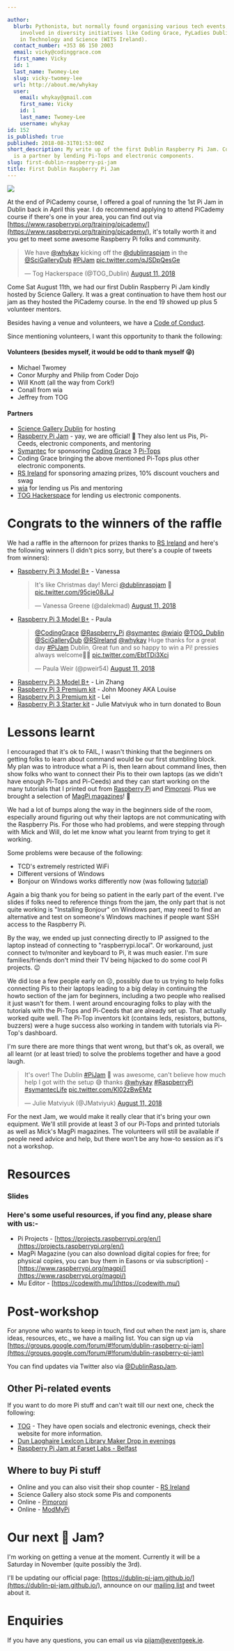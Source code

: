 ```yaml
---

author:
  blurb: Pythonista, but normally found organising various tech events, and now heavily
    involved in diversity initiatives like Coding Grace, PyLadies Dublin, and Women
    in Technology and Science (WITS Ireland).
  contact_number: +353 86 150 2003
  email: vicky@codinggrace.com
  first_name: Vicky
  id: 1
  last_name: Twomey-Lee
  slug: vicky-twomey-lee
  url: http://about.me/whykay
  user:
    email: whykay@gmail.com
    first_name: Vicky
    id: 1
    last_name: Twomey-Lee
    username: whykay
id: 152
is_published: true
published: 2018-08-31T01:53:00Z
short_description: My write up of the first Dublin Raspberry Pi Jam. Coding Grace
  is a partner by lending Pi-Tops and electronic components.
slug: first-dublin-raspberry-pi-jam
title: First Dublin Raspberry Pi Jam
---
```


<img src="https://d2z6c3c3r6k4bx.cloudfront.net/uploads/event/banner/1068336/e1ee33eedaea96f28c22be11df88ecec.jpg" class="img-responsive img-thumbnail">

At the end of PiCademy course, I offered a goal of running the 1st Pi Jam in Dublin back in April this year. I do recommend applying to attend PiCademy course if there's one in your area, you can find out via [https://www.raspberrypi.org/training/picademy/](https://www.raspberrypi.org/training/picademy/), it's totally worth it and you get to meet some awesome Raspberry Pi folks and community.

<blockquote class="twitter-tweet" data-lang="en"><p lang="en" dir="ltr">We have <a href="https://twitter.com/whykay?ref_src=twsrc%5Etfw">@whykay</a> kicking off the <a href="https://twitter.com/dublinraspjam?ref_src=twsrc%5Etfw">@dublinraspjam</a> in the <a href="https://twitter.com/SciGalleryDub?ref_src=twsrc%5Etfw">@SciGalleryDub</a> <a href="https://twitter.com/hashtag/PiJam?src=hash&amp;ref_src=twsrc%5Etfw">#PiJam</a> <a href="https://t.co/qJSDpQesGe">pic.twitter.com/qJSDpQesGe</a></p>&mdash; Tog Hackerspace (@TOG_Dublin) <a href="https://twitter.com/TOG_Dublin/status/1028250726693318656?ref_src=twsrc%5Etfw">August 11, 2018</a></blockquote>


Come Sat August 11th, we had our first Dublin Raspberry Pi Jam kindly hosted by Science Gallery. It was a great continuation to have them host our jam as they hosted the PiCademy course. In the end 19 showed up plus 5 volunteer mentors.

Besides having a venue and volunteers, we have a [Code of Conduct](https://dublin-pi-jam.github.io/). 

Since mentioning volunteers, I want this opportunity to thank the following:

#### Volunteers (besides myself, it would be odd to thank myself 😜)
* Michael Twomey
* Conor Murphy and Philip from Coder Dojo
* Will Knott (all the way from Cork!)
* Conall from wia
* Jeffrey from TOG

#### Partners
* [Science Gallery Dublin](https://dublin.sciencegallery.com/) for hosting
* [Raspberry Pi Jam](https://www.raspberrypi.org/jam/) - yay, we are official! 🙌 They also lent us Pis, Pi-Ceeds, electronic components, and mentoring
* [Symantec](https://www.symantec.com/) for sponsoring [Coding Grace](https://codinggrace.com) 3 [Pi-Tops](https://pi-top.com/products/pi-top/)
* Coding Grace bringing the above mentioned Pi-Tops plus other electronic components.
* [RS Ireland](https://ie.rs-online.com/web/) for sponsoring amazing prizes, 10% discount vouchers and swag
* [wia](https://wia.io) for lending us Pis and mentoring
* [TOG Hackerspace](https://tog.ie) for lending us electronic components.

# Congrats to the winners of the raffle
We had a raffle in the afternoon for prizes thanks to [RS Ireland](https://ie.rs-online.com/web/) and here's the following winners (I didn't pics sorry, but there's a couple of tweets from winners):

* [Raspberry Pi 3 Model B+](https://ie.rs-online.com/web/p/processor-microcontroller-development-kits/1373331/) - Vanessa
  <blockquote class="twitter-tweet" data-lang="en"><p lang="en" dir="ltr">It&#39;s like Christmas day! Merci <a href="https://twitter.com/dublinraspjam?ref_src=twsrc%5Etfw">@dublinraspjam</a> 🤩 <a href="https://t.co/95cje08JLJ">pic.twitter.com/95cje08JLJ</a></p>&mdash; Vanessa Greene (@dalekmad) <a href="https://twitter.com/dalekmad/status/1028302390913630208?ref_src=twsrc%5Etfw">August 11, 2018</a></blockquote>
* [Raspberry Pi 3 Model B+](https://ie.rs-online.com/web/p/processor-microcontroller-development-kits/1373331/) - Paula
  <blockquote class="twitter-tweet" data-lang="en"><p lang="en" dir="ltr"><a href="https://twitter.com/CodingGrace?ref_src=twsrc%5Etfw">@CodingGrace</a> <a href="https://twitter.com/Raspberry_Pi?ref_src=twsrc%5Etfw">@Raspberry_Pi</a> <a href="https://twitter.com/symantec?ref_src=twsrc%5Etfw">@symantec</a> <a href="https://twitter.com/wiaio?ref_src=twsrc%5Etfw">@wiaio</a> <a href="https://twitter.com/TOG_Dublin?ref_src=twsrc%5Etfw">@TOG_Dublin</a> <a href="https://twitter.com/SciGalleryDub?ref_src=twsrc%5Etfw">@SciGalleryDub</a> <a href="https://twitter.com/RSIreland?ref_src=twsrc%5Etfw">@RSIreland</a> <a href="https://twitter.com/whykay?ref_src=twsrc%5Etfw">@whykay</a> Huge thanks for a great day <a href="https://twitter.com/hashtag/PiJam?src=hash&amp;ref_src=twsrc%5Etfw">#PiJam</a> Dublin, Great fun and so happy to win a Pi! pressies always welcome👏😀 <a href="https://t.co/EbtTDi3Xci">pic.twitter.com/EbtTDi3Xci</a></p>&mdash; Paula Weir (@pweir54) <a href="https://twitter.com/pweir54/status/1028340315248312320?ref_src=twsrc%5Etfw">August 11, 2018</a></blockquote>
* [Raspberry Pi 3 Model B+](https://ie.rs-online.com/web/p/processor-microcontroller-development-kits/1373331/) - Lin Zhang
* [Raspberry Pi 3 Premium kit](https://ie.rs-online.com/web/p/processor-microcontroller-development-kits/1237157/) - John Mooney AKA Louise
* [Raspberry Pi 3 Premium kit](https://ie.rs-online.com/web/p/processor-microcontroller-development-kits/1237157/) - Lei
* [Raspberry Pi 3 Starter kit](https://ie.rs-online.com/web/p/processor-microcontroller-development-kits/8968119/) - Julie Matviyuk who in turn donated to Boun

# Lessons learnt
I encouraged that it's ok to FAIL, I wasn't thinking that the beginners on getting folks to learn about command would be our first stumbling block. My plan was to introduce what a Pi is, then learn about command lines, then show folks who want to connect their Pis to their own laptops (as we didn't have enough Pi-Tops and Pi-Ceeds) and they can start working on the many tutorials that I printed out from [Raspberry Pi](https://projects.raspberrypi.org/en/) and [Pimoroni](https://learn.pimoroni.com/). Plus we brought a selection of [MagPi magazines](https://www.raspberrypi.org/magpi/)! 🙌

We had a lot of bumps along the way in the beginners side of the room, especially around figuring out why their laptops are not communicating with the Raspberry Pis. For those who had problems, and were stepping through with Mick and Will, do let me know what you learnt from trying to get it working.

Some problems were because of the following:

* TCD's extremely restricted WiFi
* Different versions of Windows
* Bonjour on Windows works differently now (was following [tutorial](https://www.raspberrypi.org/blog/use-your-desktop-or-laptop-screen-and-keyboard-with-your-pi/))


<script async class="speakerdeck-embed" data-slide="41" data-id="548b99ae51f04bae8dcbf9fd242b90b2" data-ratio="1.77777777777778" src="//speakerdeck.com/assets/embed.js"></script>

Again a big thank you for being so patient in the early part of the event. I've slides if folks need to reference things from the jam, the only part that is not quite working is "Installing Bonjour" on Windows part, may need to find an alternative and test on someone's Windows machines if people want SSH access to the Raspberry Pi. 

By the way, we ended up just connecting directly to IP assigned to the laptop instead of connecting to "raspberrypi.local". Or workaround, just connect to tv/moniter and keyboard to Pi, it was much easier. I'm sure families/friends don't mind their TV being hijacked to do some cool Pi projects. 😉

We did lose a few people early on ☹️, possibly due to us trying to help folks connecting Pis to their laptops leading to a big delay in continuing the howto section of the jam for beginners, including a two people who realised it just wasn't for them. I went around encouraging folks to play with the tutorials with the Pi-Tops and Pi-Ceeds that are already set up. That actually worked quite well. The Pi-Top inventors kit (contains leds, resistors, buttons, buzzers) were a huge success also working in tandem with tutorials via Pi-Top's dashboard.

I'm sure there are more things that went wrong, but that's ok, as overall, we all learnt (or at least tried) to solve the problems together and have a good laugh.

<blockquote class="twitter-tweet" data-lang="en"><p lang="en" dir="ltr">It&#39;s over! The Dublin <a href="https://twitter.com/hashtag/PiJam?src=hash&amp;ref_src=twsrc%5Etfw">#PiJam</a> 🥧 was awesome, can&#39;t believe how much help I got with the setup 😅 thanks <a href="https://twitter.com/whykay?ref_src=twsrc%5Etfw">@whykay</a>  <a href="https://twitter.com/hashtag/RaspberryPi?src=hash&amp;ref_src=twsrc%5Etfw">#RaspberryPi</a> <a href="https://twitter.com/hashtag/symantecLife?src=hash&amp;ref_src=twsrc%5Etfw">#symantecLife</a> <a href="https://t.co/Kl02zBwEMz">pic.twitter.com/Kl02zBwEMz</a></p>&mdash; Julie Matviyuk (@JMatviyuk) <a href="https://twitter.com/JMatviyuk/status/1028340050587803648?ref_src=twsrc%5Etfw">August 11, 2018</a></blockquote>

For the next Jam, we would make it really clear that it's bring your own equipment. We'll still provide at least 3 of our Pi-Tops and printed tutorials as well as Mick's MagPi magazines. The volunteers will still be available if people need advice and help, but there won't be any how-to session as it's not a workshop.

# Resources
### Slides
<script async class="speakerdeck-embed" data-id="548b99ae51f04bae8dcbf9fd242b90b2" data-ratio="1.77777777777778" src="//speakerdeck.com/assets/embed.js"></script>

### Here's some useful resources, if you find any, please share with us:-

* Pi Projects - [https://projects.raspberrypi.org/en/](https://projects.raspberrypi.org/en/)
* MagPi Magazine (you can also download digital copies for free; for physical copies, you can buy them in Easons or via subscription) - [https://www.raspberrypi.org/magpi/](https://www.raspberrypi.org/magpi/)
* Mu Editor - [https://codewith.mu/](https://codewith.mu/)

# Post-workshop
For anyone who wants to keep in touch, find out when the next jam is, share ideas, resources, etc., we have a mailing list. You can sign up via [https://groups.google.com/forum/#!forum/dublin-raspberry-pi-jam](https://groups.google.com/forum/#!forum/dublin-raspberry-pi-jam)

You can find updates via Twitter also via [@DublinRaspJam](https://twitter.com/DublinRaspJam).

## Other Pi-related events
If you want to do more Pi stuff and can't wait till our next one, check the following:

* [TOG](https://www.tog.ie/) - They have open socials and electronic evenings, check their website for more information.
* [Dun Laoghaire LexIcon Library Maker Drop in evenings](https://www.meetup.com/lexicon-maker/)
* [Raspberry Pi Jam at Farset Labs - Belfast](https://www.farsetlabs.org.uk/events/raspberry_jam.html)

## Where to buy Pi stuff
* Online and you can also visit their shop counter - [RS Ireland](https://ie.rs-online.com/web/) 
* Science Gallery also stock some Pis and components
* Online - [Pimoroni](https://shop.pimoroni.com/)
* Online - [ModMyPi](https://www.modmypi.com/)

# Our next 🥧 Jam?
I'm working on getting a venue at the moment. Currently it will be a Saturday in November (quite possibly the 3rd).

I'll be updating our official page: [https://dublin-pi-jam.github.io/](https://dublin-pi-jam.github.io/), announce on our [mailing list](https://groups.google.com/forum/#!forum/dublin-raspberry-pi-jam) and tweet about it.

# Enquiries
If you have any questions, you can email us via <a href="mailto=pijam@eventgeek.ie">pijam@eventgeek.ie</a>.

<script async src="https://platform.twitter.com/widgets.js" charset="utf-8"></script>
